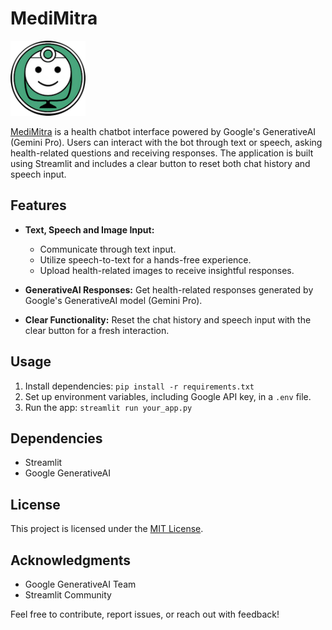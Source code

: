 # MediMitra

<img src="bot.png" alt="MediMitra logo" width="120"/>

[MediMitra](https://medimitra.streamlit.app/) is a health chatbot interface powered by Google's GenerativeAI (Gemini Pro). Users can interact with the bot through text or speech, asking health-related questions and receiving responses. The application is built using Streamlit and includes a clear button to reset both chat history and speech input.

## Features

- **Text, Speech and Image Input:**
  <ul>
    <li>Communicate through text input.</li>
    <li>Utilize speech-to-text for a hands-free experience.</li>
    <li>Upload health-related images to receive insightful responses.</li>
  </ul>

- **GenerativeAI Responses:** Get health-related responses generated by Google's GenerativeAI model (Gemini Pro).

- **Clear Functionality:** Reset the chat history and speech input with the clear button for a fresh interaction.

## Usage

1. Install dependencies: `pip install -r requirements.txt`
2. Set up environment variables, including Google API key, in a `.env` file.
3. Run the app: `streamlit run your_app.py`

## Dependencies

- Streamlit
- Google GenerativeAI

## License

This project is licensed under the [MIT License](LICENSE).

## Acknowledgments

- Google GenerativeAI Team
- Streamlit Community

Feel free to contribute, report issues, or reach out with feedback!
